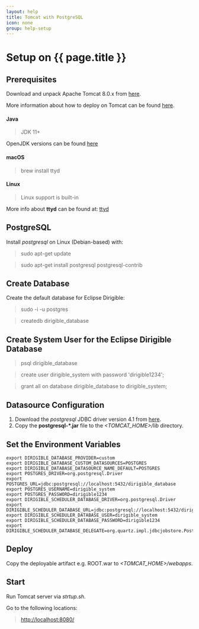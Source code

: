 ```yaml
---
layout: help
title: Tomcat with PostgreSQL
icon: none
group: help-setup
---
```


Setup on {{ page.title }}
===


Prerequisites
---

Download and unpack Apache Tomcat 8.0.x from [here](http://tomcat.apache.org/download-80.cgi).

More information about how to deploy on Tomcat can be found [here](http://tomcat.apache.org/tomcat-8.0-doc/appdev/deployment.html).

#### Java
> JDK 11+

OpenJDK versions can be found [here](https://openjdk.java.net/projects/jdk/)

#### macOS

> brew install ttyd

#### Linux

> Linux support is built-in

More info about **ttyd** can be found at: [ttyd](https://github.com/tsl0922/ttyd)

PostgreSQL
---

Install *postgresql* on Linux (Debian-based) with:

> sudo apt-get update

> sudo apt-get install postgresql postgresql-contrib

Create Database
---

Create the default database for Eclipse Dirigible:

> sudo -i -u postgres

> createdb dirigible_database

Create System User for the Eclipse Dirigible Database
---

> psql dirigible_database

> create user dirigible_system with password 'dirigible1234';

> grant all on database dirigible_database to dirigible_system;

Datasource Configuration
---

1. Download the *postgresql* JDBC driver version 4.1 from [here](http://jdbc.postgresql.org/download.html).
2. Copy the **postgresql-*.jar** file to the *<TOMCAT_HOME>/lib* directory.

Set the Environment Variables
---

	export DIRIGIBLE_DATABASE_PROVIDER=custom
	export DIRIGIBLE_DATABASE_CUSTOM_DATASOURCES=POSTGRES
	export DIRIGIBLE_DATABASE_DATASOURCE_NAME_DEFAULT=POSTGRES
	export POSTGRES_DRIVER=org.postgresql.Driver
	export POSTGRES_URL=jdbc:postgresql://localhost:5432/dirigible_database
	export POSTGRES_USERNAME=dirigible_system
	export POSTGRES_PASSWORD=dirigible1234
	export DIRIGIBLE_SCHEDULER_DATABASE_DRIVER=org.postgresql.Driver
	export DIRIGIBLE_SCHEDULER_DATABASE_URL=jdbc:postgresql://localhost:5432/dirigible_database
	export DIRIGIBLE_SCHEDULER_DATABASE_USER=dirigible_system
	export DIRIGIBLE_SCHEDULER_DATABASE_PASSWORD=dirigible1234
	export DIRIGIBLE_SCHEDULER_DATABASE_DELEGATE=org.quartz.impl.jdbcjobstore.PostgreSQLDelegate

Deploy
---

Copy the deployable artifact e.g. ROOT.war to *<TOMCAT_HOME>/webapps*.

Start
---

Run Tomcat server via *strtup.sh*. 

Go to the following locations: 

> [http://localhost:8080/](http://localhost:8080/)

